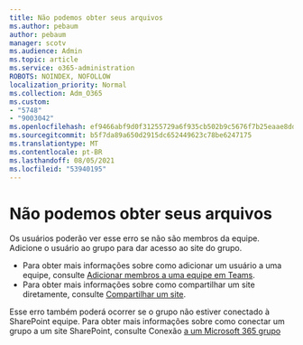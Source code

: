 ```yaml
---
title: Não podemos obter seus arquivos
ms.author: pebaum
author: pebaum
manager: scotv
ms.audience: Admin
ms.topic: article
ms.service: o365-administration
ROBOTS: NOINDEX, NOFOLLOW
localization_priority: Normal
ms.collection: Adm_O365
ms.custom:
- "5748"
- "9003042"
ms.openlocfilehash: ef9466abf9d0f31255729a6f935cb502b9c5676f7b25eaae8dd299e0788ecd81
ms.sourcegitcommit: b5f7da89a650d2915dc652449623c78be6247175
ms.translationtype: MT
ms.contentlocale: pt-BR
ms.lasthandoff: 08/05/2021
ms.locfileid: "53940195"
---
```

# <a name="we-cant-get-your-files"></a>Não podemos obter seus arquivos

Os usuários poderão ver esse erro se não são membros da equipe. Adicione o usuário ao grupo para dar acesso ao site do grupo.

- Para obter mais informações sobre como adicionar um usuário a uma equipe, consulte [Adicionar membros a uma equipe em Teams](https://support.office.com/article/add-people-to-a-team-aff2249d-b456-4bc3-81e7-52327b6b38e9).
- Para obter mais informações sobre como compartilhar um site diretamente, consulte [Compartilhar um site](https://support.office.com/article/Share-a-site-958771A8-D041-4EB8-B51C-AFEA2EAE3658).

Esse erro também poderá ocorrer se o grupo não estiver conectado à SharePoint equipe. Para obter mais informações sobre como conectar um grupo a um site SharePoint, consulte Conexão [a um Microsoft 365 grupo](https://docs.microsoft.com/sharepoint/dev/transform/modernize-connect-to-office365-group)